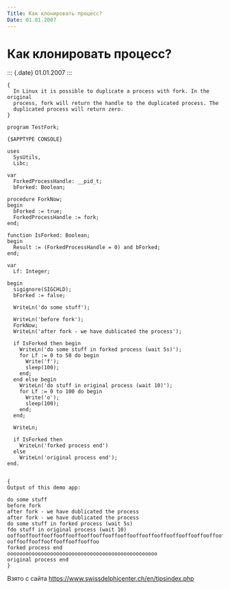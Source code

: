 ```yaml
---
Title: Как клонировать процесс?
Date: 01.01.2007
---
```



Как клонировать процесс?
========================

::: {.date}
01.01.2007
:::

    { 
      In Linux it is possible to duplicate a process with fork. In the original 
      process, fork will return the handle to the duplicated process. The 
      duplicated process will return zero. 
    } 
     
    program TestFork; 
     
    {$APPTYPE CONSOLE} 
     
    uses 
      SysUtils, 
      Libc; 
     
    var 
      ForkedProcessHandle: __pid_t; 
      bForked: Boolean; 
     
    procedure ForkNow; 
    begin 
      bForked := true; 
      ForkedProcessHandle := fork; 
    end; 
     
    function IsForked: Boolean; 
    begin 
      Result := (ForkedProcessHandle = 0) and bForked; 
    end; 
     
    var 
      Lf: Integer; 
     
    begin 
      sigignore(SIGCHLD); 
      bForked := false; 
     
      WriteLn('do some stuff'); 
     
      WriteLn('before fork'); 
      ForkNow; 
      WriteLn('after fork - we have dublicated the process'); 
     
      if IsForked then begin 
        WriteLn('do some stuff in forked process (wait 5s)'); 
        for Lf := 0 to 50 do begin 
          Write('f'); 
          sleep(100); 
        end; 
      end else begin 
        WriteLn('do stuff in original process (wait 10)'); 
        for Lf := 0 to 100 do begin 
          Write('o'); 
          sleep(100); 
        end; 
      end; 
     
      WriteLn; 
     
      if IsForked then 
        WriteLn('forked process end') 
      else 
        WriteLn('original process end'); 
    end. 
     
     
    { 
    Output of this demo app: 
     
    do some stuff 
    before fork 
    after fork - we have dublicated the process 
    after fork - we have dublicated the process 
    do some stuff in forked process (wait 5s) 
    fdo stuff in original process (wait 10) 
    ooffooffooffooffooffooffooffooffooffooffooffooffooffooffooffooffooffooff 
    ooffooffooffooffooffooffooffoo 
    forked process end 
    ooooooooooooooooooooooooooooooooooooooooooooooooo 
    original process end 
    } 

Взято с сайта <https://www.swissdelphicenter.ch/en/tipsindex.php>
